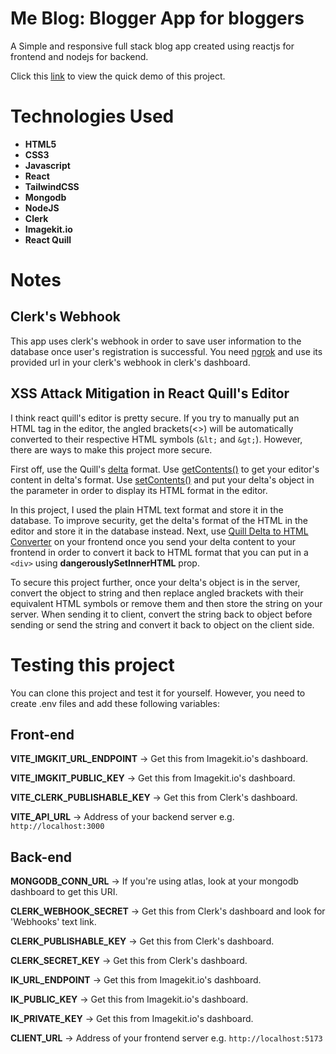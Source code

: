 # Me Blog: Blogger App for bloggers
A Simple and responsive full stack blog app created using reactjs for frontend and nodejs for backend.

Click this [link](https://youtu.be/v7SdfdaXJYw) to view the quick demo of this project.

# Technologies Used
* **HTML5**
* **CSS3**
* **Javascript**
* **React**
* **TailwindCSS**
* **Mongodb**
* **NodeJS**
* **Clerk**
* **Imagekit.io**
* **React Quill**

# Notes

## Clerk's Webhook
This app uses clerk's webhook in order to save user information to the database
once user's registration is successful. You need [ngrok](https://ngrok.com/) and use its provided
url in your clerk's webhook in clerk's dashboard.

## XSS Attack Mitigation in React Quill's Editor
I think react quill's editor is pretty secure. If you try to manually put an HTML tag in 
the editor, the angled brackets(<>) will be automatically converted to their respective 
HTML symbols (`&lt;` and `&gt;`). However, there are ways to make this project more secure.

First off, use the Quill's [delta](https://quilljs.com/docs/delta) format. Use 
[getContents()](https://quilljs.com/docs/api#getcontents) to get your editor's content in 
delta's format. Use [setContents()](https://quilljs.com/docs/api#setcontents) and put 
your delta's object in the parameter in order to display its HTML format in the editor.

In this project, I used the plain HTML text format and store it in the database. To improve
security, get the delta's format of the HTML in the editor and store it in the database 
instead. Next, use [Quill Delta to HTML Converter](https://www.npmjs.com/package/quill-delta-to-html) 
on your frontend once you send your delta content to your frontend in order to convert it
back to HTML format that you can put in a `<div>` using **dangerouslySetInnerHTML** prop.

To secure this project further, once your delta's object is in the server, convert the
object to string and then replace angled brackets with their equivalent HTML symbols or remove 
them and then store the string on your server. When sending it to client, convert the string
back to object before sending or send the string and convert it back to object on the 
client side. 

# Testing this project
You can clone this project and test it for yourself. However, you need to create .env files
and add these following variables:

## Front-end  
**VITE_IMGKIT_URL_ENDPOINT** -> Get this from Imagekit.io's dashboard.  

**VITE_IMGKIT_PUBLIC_KEY** -> Get this from Imagekit.io's dashboard.

**VITE_CLERK_PUBLISHABLE_KEY** -> Get this from Clerk's dashboard.

**VITE_API_URL** -> Address of your backend server e.g. `http://localhost:3000`


## Back-end  
**MONGODB_CONN_URL** -> If you're using atlas, look at your mongodb dashboard to get this URI.  

**CLERK_WEBHOOK_SECRET** -> Get this from Clerk's dashboard and look for 'Webhooks' text link.

**CLERK_PUBLISHABLE_KEY** -> Get this from Clerk's dashboard.   

**CLERK_SECRET_KEY** -> Get this from Clerk's dashboard.

**IK_URL_ENDPOINT** -> Get this from Imagekit.io's dashboard.

**IK_PUBLIC_KEY** -> Get this from Imagekit.io's dashboard.

**IK_PRIVATE_KEY** -> Get this from Imagekit.io's dashboard.

**CLIENT_URL** -> Address of your frontend server e.g. `http://localhost:5173`
